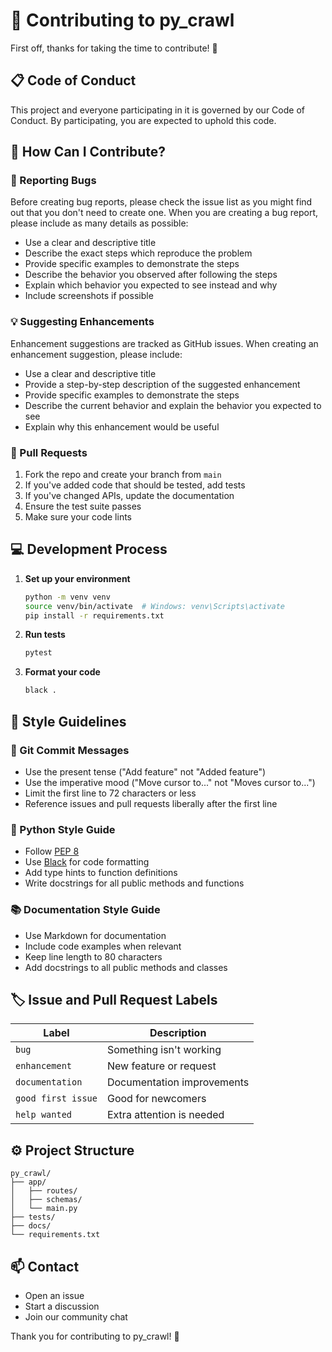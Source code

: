# 🤝 Contributing to py_crawl

First off, thanks for taking the time to contribute! 🎉

## 📋 Code of Conduct

This project and everyone participating in it is governed by our Code of Conduct. By participating, you are expected to uphold this code.

## 🚀 How Can I Contribute?

### 🐛 Reporting Bugs

Before creating bug reports, please check the issue list as you might find out that you don't need to create one. When you are creating a bug report, please include as many details as possible:

* Use a clear and descriptive title
* Describe the exact steps which reproduce the problem
* Provide specific examples to demonstrate the steps
* Describe the behavior you observed after following the steps
* Explain which behavior you expected to see instead and why
* Include screenshots if possible

### 💡 Suggesting Enhancements

Enhancement suggestions are tracked as GitHub issues. When creating an enhancement suggestion, please include:

* Use a clear and descriptive title
* Provide a step-by-step description of the suggested enhancement
* Provide specific examples to demonstrate the steps
* Describe the current behavior and explain the behavior you expected to see
* Explain why this enhancement would be useful

### 🔧 Pull Requests

1. Fork the repo and create your branch from `main`
2. If you've added code that should be tested, add tests
3. If you've changed APIs, update the documentation
4. Ensure the test suite passes
5. Make sure your code lints

## 💻 Development Process

1. **Set up your environment**
   ```bash
   python -m venv venv
   source venv/bin/activate  # Windows: venv\Scripts\activate
   pip install -r requirements.txt
   ```

2. **Run tests**
   ```bash
   pytest
   ```

3. **Format your code**
   ```bash
   black .
   ```

## 📝 Style Guidelines

### 💭 Git Commit Messages

* Use the present tense ("Add feature" not "Added feature")
* Use the imperative mood ("Move cursor to..." not "Moves cursor to...")
* Limit the first line to 72 characters or less
* Reference issues and pull requests liberally after the first line

### 🐍 Python Style Guide

* Follow [PEP 8](https://www.python.org/dev/peps/pep-0008/)
* Use [Black](https://github.com/psf/black) for code formatting
* Add type hints to function definitions
* Write docstrings for all public methods and functions

### 📚 Documentation Style Guide

* Use Markdown for documentation
* Include code examples when relevant
* Keep line length to 80 characters
* Add docstrings to all public methods and classes

## 🏷️ Issue and Pull Request Labels

| Label | Description |
|-------|-------------|
| `bug` | Something isn't working |
| `enhancement` | New feature or request |
| `documentation` | Documentation improvements |
| `good first issue` | Good for newcomers |
| `help wanted` | Extra attention is needed |

## ⚙️ Project Structure

```
py_crawl/
├── app/
│   ├── routes/
│   ├── schemas/
│   └── main.py
├── tests/
├── docs/
└── requirements.txt
```

## 📫 Contact

* Open an issue
* Start a discussion
* Join our community chat

Thank you for contributing to py_crawl! 🎉